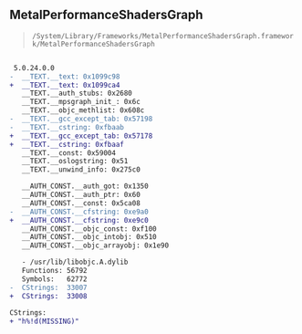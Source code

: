 ## MetalPerformanceShadersGraph

> `/System/Library/Frameworks/MetalPerformanceShadersGraph.framework/MetalPerformanceShadersGraph`

```diff

 5.0.24.0.0
-  __TEXT.__text: 0x1099c98
+  __TEXT.__text: 0x1099ca4
   __TEXT.__auth_stubs: 0x2680
   __TEXT.__mpsgraph_init_: 0x6c
   __TEXT.__objc_methlist: 0x608c
-  __TEXT.__gcc_except_tab: 0x57198
-  __TEXT.__cstring: 0xfbaab
+  __TEXT.__gcc_except_tab: 0x57178
+  __TEXT.__cstring: 0xfbaaf
   __TEXT.__const: 0x59004
   __TEXT.__oslogstring: 0x51
   __TEXT.__unwind_info: 0x275c0

   __AUTH_CONST.__auth_got: 0x1350
   __AUTH_CONST.__auth_ptr: 0x60
   __AUTH_CONST.__const: 0x5ca08
-  __AUTH_CONST.__cfstring: 0xe9a0
+  __AUTH_CONST.__cfstring: 0xe9c0
   __AUTH_CONST.__objc_const: 0xf100
   __AUTH_CONST.__objc_intobj: 0x510
   __AUTH_CONST.__objc_arrayobj: 0x1e90

   - /usr/lib/libobjc.A.dylib
   Functions: 56792
   Symbols:   62772
-  CStrings:  33007
+  CStrings:  33008
 
CStrings:
+ "h%!d(MISSING)"

```
